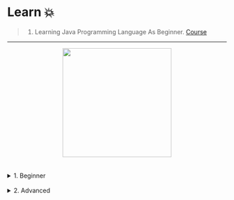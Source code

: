 # Learn 💥

> 1) Learning Java Programming Language As Beginner. [Course](https://www.udemy.com/course/java-for-beginners-in-arabic-2023/)
---

<div align="center">
<!-- Title: -->
  <a href="https://www.udemy.com/course/java-for-beginners-in-arabic-2023/">
    <img src="https://raw.githubusercontent.com/IbrahimAmin2024/Python/main/Archive/Cources/Udemy_Java.png" height="250">
  </a>
  </div>
<br><br>
<details>
<summary>
1. Beginner
<br><br>
</summary>
  
<details>
<summary>Section 1</summary><br>

  - [know basics](Beginner/src/0/)
  - [Print()](Beginner/src/1/)
  - [Variables](Beginner/src/2/)
  - [Swap two Variables](Beginner/src/3/)
  - [User Input](Beginner/src/4/)
  - [Expressions Examples](Beginner/src/5/)
  - [About GUI](Beginner/src/6/)
  - [Math Class](Beginner/src/7/)
  - [Random Numbers](Beginner/src/8/)
  - [if statements](Beginner/src/9/)
  - [Switch Case](Beginner/src/10/)
</details>

<details>
<summary>Section 2</summary><br>

  - [Logical Operators](Beginner/src/11/)
  - [While Loop](Beginner/src/12/)
  - [For Loop](Beginner/src/13/)
  - [Nested Loops](Beginner/src/14/)
  - [Arrays](Beginner/src/15/)
  - [2D Array](Beginner/src/16/)
  - [String Methods](Beginner/src/17/)
  - [Wrapper Classes](Beginner/src/18/)
  - [ArrayList](Beginner/src/19/)
  - [2D ArrayList](Beginner/src/20/)
  - [For each Loop](Beginner/src/21/)
  - [Methods](Beginner/src/22/)
  - [Overloaded Methods](Beginner/src/23/)
  - [Printf](Beginner/src/24/)
  - [Final Keyword](Beginner/src/25/)
  - [Object-Oriented Programming](Beginner/src/26/)
</details>
  
  
<details>
<summary>Section 3</summary><br>

  - [Constructors](Beginner/src/27/)
  - [Variable Scope](Beginner/src/28/)
  - [Overloaded Constructors](Beginner/src/29/)
  - [toString() Method](Beginner/src/30/)
  - [Array of Object](Beginner/src/31/)
  - [Object Passing](Beginner/src/32/)
  - [Static Keyword](Beginner/src/33/)
  - [Inheritance](Beginner/src/34/)
  - [Method Overriding](Beginner/src/35/)
  - [super() Keyword](Beginner/src/36/)
  - [Abstraction](Beginner/src/37/)
  - [Access Modifiers](Beginner/src/38/)
  - [Encapsulation](Beginner/src/39/)
  - [Copy Objects](Beginner/src/40/)
  - [Interface](Beginner/src/41/)
  - [Polymorphism](Beginner/src/42/)
</details>
  
<details>
<summary>Section 4</summary><br>

  - [Dynamic Polymorphism](Beginner/src/43/)
  - [Exception Handling](Beginner/src/44/)
  - [File Class](Beginner/src/45/)
  - [File Writer](Beginner/src/46/)
  - [File Reader](Beginner/src/47/)
  - [Audio](Beginner/src/48/)
  - [GUI](Beginner/src/49/)
  - [Label](Beginner/src/50/)
  - [Panels](Beginner/src/51/)
  - [Buttons](Beginner/src/52/)
  - [BorderLayout](Beginner/src/53/)
  - [FlowLayout](Beginner/src/54/)
  - [GridLayout](Beginner/src/55/)
  - [LayeredPane](Beginner/src/56/)
  - [New GUI Window](Beginner/src/57/)
  - [JOptionPane](Beginner/src/58/)
</details>
  
<details>
<summary>Section 5</summary><br>

  - [TextField](Beginner/src/59/)
  - [Checkbox](Beginner/src/60/)
  - [RadioButton](Beginner/src/61/)
  - [ComboBox](Beginner/src/62/)
  - [Slider](Beginner/src/63/)
  - [Progressbar](Beginner/src/64/)
  - [MenuBar](Beginner/src/65/)
  - [File Selector](Beginner/src/66/)
  - [Color Chooser](Beginner/src/67/)
  - [Key Listener](Beginner/src/68/)
  - [Mouse Listener](Beginner/src/69/)
  - [Drag And Drop](Beginner/src/70/)
  - [Key Bindings](Beginner/src/71/)
  - [2D Graphics](Beginner/src/72/)
  - [2D Animation](Beginner/src/73/)
  - [Generics](Beginner/src/74/)
  - [Serialization](Beginner/src/75/)
  - [Timer Task](Beginner/src/76/)
  - [Threads](Beginner/src/77/)
  - [Multi-Threading](Beginner/src/78/)
  - [Packages](Beginner/src/79/)
  - [Compiler And CMD](Beginner/src/80/)
  - [Executable](Beginner/src/81/)
</details>  
  
</details>
<details>
<summary>
2. Advanced
<br>
</summary>

- Soon.
</details>
